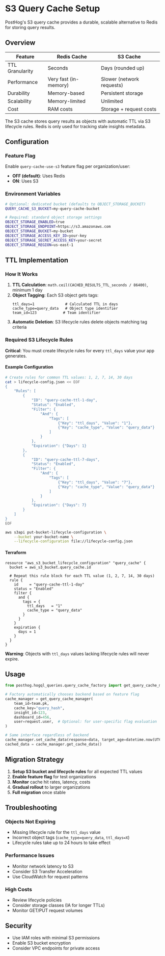 # S3 Query Cache Setup

PostHog's S3 query cache provides a durable, scalable alternative to Redis for storing query results.

## Overview

| Feature | Redis Cache | S3 Cache |
|---------|-------------|----------|
| TTL Granularity | Seconds | Days (rounded up) |
| Performance | Very fast (in-memory) | Slower (network requests) |
| Durability | Memory-based | Persistent storage |
| Scalability | Memory-limited | Unlimited |
| Cost | RAM costs | Storage + request costs |

The S3 cache stores query results as objects with automatic TTL via S3 lifecycle rules. Redis is only used for tracking stale insights metadata.

## Configuration

### Feature Flag
Enable `query-cache-use-s3` feature flag per organization/user:
- **OFF (default)**: Uses Redis
- **ON**: Uses S3

### Environment Variables
```bash
# Optional: dedicated bucket (defaults to OBJECT_STORAGE_BUCKET)
QUERY_CACHE_S3_BUCKET=my-query-cache-bucket

# Required: standard object storage settings
OBJECT_STORAGE_ENABLED=true
OBJECT_STORAGE_ENDPOINT=https://s3.amazonaws.com
OBJECT_STORAGE_BUCKET=my-bucket
OBJECT_STORAGE_ACCESS_KEY_ID=your-key
OBJECT_STORAGE_SECRET_ACCESS_KEY=your-secret
OBJECT_STORAGE_REGION=us-east-1
```

## TTL Implementation

### How It Works
1. **TTL Calculation**: `math.ceil(CACHED_RESULTS_TTL_seconds / 86400)`, minimum 1 day
2. **Object Tagging**: Each S3 object gets tags:
   ```
   ttl_days=1              # Calculated TTL in days
   cache_type=query_data   # Object type identifier
   team_id=123            # Team identifier
   ```
3. **Automatic Deletion**: S3 lifecycle rules delete objects matching tag criteria

### Required S3 Lifecycle Rules

**Critical**: You must create lifecycle rules for every `ttl_days` value your app generates.

#### Example Configuration
```bash
# Create rules for common TTL values: 1, 2, 7, 14, 30 days
cat > lifecycle-config.json << EOF
{
    "Rules": [
        {
            "ID": "query-cache-ttl-1-day",
            "Status": "Enabled",
            "Filter": {
                "And": {
                    "Tags": [
                        {"Key": "ttl_days", "Value": "1"},
                        {"Key": "cache_type", "Value": "query_data"}
                    ]
                }
            },
            "Expiration": {"Days": 1}
        },
        {
            "ID": "query-cache-ttl-7-days",
            "Status": "Enabled",
            "Filter": {
                "And": {
                    "Tags": [
                        {"Key": "ttl_days", "Value": "7"},
                        {"Key": "cache_type", "Value": "query_data"}
                    ]
                }
            },
            "Expiration": {"Days": 7}
        }
    ]
}
EOF

aws s3api put-bucket-lifecycle-configuration \
    --bucket your-bucket-name \
    --lifecycle-configuration file://lifecycle-config.json
```

#### Terraform
```hcl
resource "aws_s3_bucket_lifecycle_configuration" "query_cache" {
  bucket = aws_s3_bucket.query_cache.id

  # Repeat this rule block for each TTL value (1, 2, 7, 14, 30 days)
  rule {
    id     = "query-cache-ttl-1-day"
    status = "Enabled"
    filter {
      and {
        tags = {
          ttl_days   = "1"
          cache_type = "query_data"
        }
      }
    }
    expiration {
      days = 1
    }
  }
}
```

**Warning**: Objects with `ttl_days` values lacking lifecycle rules will never expire.

## Usage

```python
from posthog.hogql_queries.query_cache_factory import get_query_cache_manager

# Factory automatically chooses backend based on feature flag
cache_manager = get_query_cache_manager(
    team_id=team.pk,
    cache_key="query_hash",
    insight_id=123,
    dashboard_id=456,
    user=request.user,  # Optional: for user-specific flag evaluation
)

# Same interface regardless of backend
cache_manager.set_cache_data(response=data, target_age=datetime.now(UTC))
cached_data = cache_manager.get_cache_data()
```

## Migration Strategy

1. **Setup S3 bucket and lifecycle rules** for all expected TTL values
2. **Enable feature flag** for test organizations
3. **Monitor** cache hit rates, latency, costs
4. **Gradual rollout** to larger organizations
5. **Full migration** once stable

## Troubleshooting

### Objects Not Expiring
- Missing lifecycle rule for the `ttl_days` value
- Incorrect object tags (`cache_type=query_data`, `ttl_days=X`)
- Lifecycle rules take up to 24 hours to take effect

### Performance Issues
- Monitor network latency to S3
- Consider S3 Transfer Acceleration
- Use CloudWatch for request patterns

### High Costs
- Review lifecycle policies
- Consider storage classes (IA for longer TTLs)
- Monitor GET/PUT request volumes

## Security

- Use IAM roles with minimal S3 permissions
- Enable S3 bucket encryption
- Consider VPC endpoints for private access